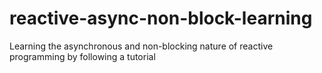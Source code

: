 # reactive-async-non-block-learning
 Learning the asynchronous and non-blocking nature of reactive programming by following a tutorial
